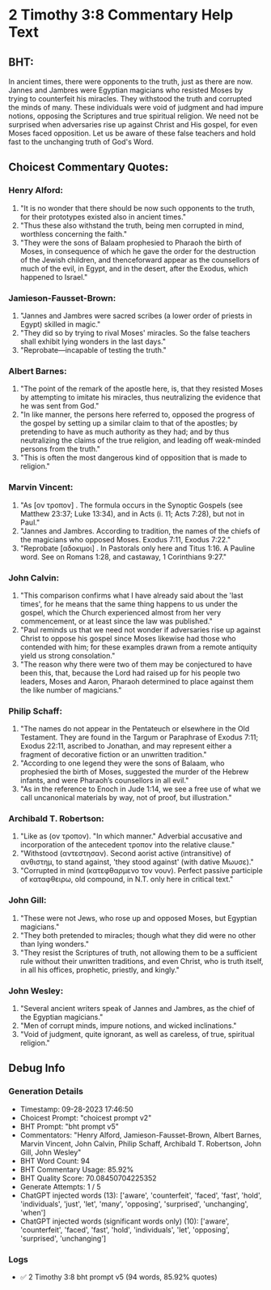 # 2 Timothy 3:8 Commentary Help Text

## BHT:
In ancient times, there were opponents to the truth, just as there are now. Jannes and Jambres were Egyptian magicians who resisted Moses by trying to counterfeit his miracles. They withstood the truth and corrupted the minds of many. These individuals were void of judgment and had impure notions, opposing the Scriptures and true spiritual religion. We need not be surprised when adversaries rise up against Christ and His gospel, for even Moses faced opposition. Let us be aware of these false teachers and hold fast to the unchanging truth of God's Word.

## Choicest Commentary Quotes:
### Henry Alford:
1. "It is no wonder that there should be now such opponents to the truth, for their prototypes existed also in ancient times."
2. "Thus these also withstand the truth, being men corrupted in mind, worthless concerning the faith."
3. "They were the sons of Balaam prophesied to Pharaoh the birth of Moses, in consequence of which he gave the order for the destruction of the Jewish children, and thenceforward appear as the counsellors of much of the evil, in Egypt, and in the desert, after the Exodus, which happened to Israel."

### Jamieson-Fausset-Brown:
1. "Jannes and Jambres were sacred scribes (a lower order of priests in Egypt) skilled in magic."
2. "They did so by trying to rival Moses' miracles. So the false teachers shall exhibit lying wonders in the last days."
3. "Reprobate—incapable of testing the truth."

### Albert Barnes:
1. "The point of the remark of the apostle here, is, that they resisted Moses by attempting to imitate his miracles, thus neutralizing the evidence that he was sent from God."
2. "In like manner, the persons here referred to, opposed the progress of the gospel by setting up a similar claim to that of the apostles; by pretending to have as much authority as they had; and by thus neutralizing the claims of the true religion, and leading off weak-minded persons from the truth."
3. "This is often the most dangerous kind of opposition that is made to religion."

### Marvin Vincent:
1. "As [ον τροπον] . The formula occurs in the Synoptic Gospels (see Matthew 23:37; Luke 13:34), and in Acts (i. 11; Acts 7:28), but not in Paul."
2. "Jannes and Jambres. According to tradition, the names of the chiefs of the magicians who opposed Moses. Exodus 7:11, Exodus 7:22."
3. "Reprobate [αδοκιμοι] . In Pastorals only here and Titus 1:16. A Pauline word. See on Romans 1:28, and castaway, 1 Corinthians 9:27."

### John Calvin:
1. "This comparison confirms what I have already said about the 'last times', for he means that the same thing happens to us under the gospel, which the Church experienced almost from her very commencement, or at least since the law was published."
2. "Paul reminds us that we need not wonder if adversaries rise up against Christ to oppose his gospel since Moses likewise had those who contended with him; for these examples drawn from a remote antiquity yield us strong consolation."
3. "The reason why there were two of them may be conjectured to have been this, that, because the Lord had raised up for his people two leaders, Moses and Aaron, Pharaoh determined to place against them the like number of magicians."

### Philip Schaff:
1. "The names do not appear in the Pentateuch or elsewhere in the Old Testament. They are found in the Targum or Paraphrase of Exodus 7:11; Exodus 22:11, ascribed to Jonathan, and may represent either a fragment of decorative fiction or an unwritten tradition."
2. "According to one legend they were the sons of Balaam, who prophesied the birth of Moses, suggested the murder of the Hebrew infants, and were Pharaoh’s counsellors in all evil."
3. "As in the reference to Enoch in Jude 1:14, we see a free use of what we call uncanonical materials by way, not of proof, but illustration."

### Archibald T. Robertson:
1. "Like as (ον τροπον). "In which manner." Adverbial accusative and incorporation of the antecedent τροπον into the relative clause."
2. "Withstood (αντεστησαν). Second aorist active (intransitive) of ανθιστημ, to stand against, 'they stood against' (with dative Μωυσε)."
3. "Corrupted in mind (κατεφθαρμενο τον νουν). Perfect passive participle of καταφθειρω, old compound, in N.T. only here in critical text."

### John Gill:
1. "These were not Jews, who rose up and opposed Moses, but Egyptian magicians."
2. "They both pretended to miracles; though what they did were no other than lying wonders."
3. "They resist the Scriptures of truth, not allowing them to be a sufficient rule without their unwritten traditions, and even Christ, who is truth itself, in all his offices, prophetic, priestly, and kingly."

### John Wesley:
1. "Several ancient writers speak of Jannes and Jambres, as the chief of the Egyptian magicians."
2. "Men of corrupt minds, impure notions, and wicked inclinations."
3. "Void of judgment, quite ignorant, as well as careless, of true, spiritual religion."


## Debug Info
### Generation Details
- Timestamp: 09-28-2023 17:46:50
- Choicest Prompt: "choicest prompt v2"
- BHT Prompt: "bht prompt v5"
- Commentators: "Henry Alford, Jamieson-Fausset-Brown, Albert Barnes, Marvin Vincent, John Calvin, Philip Schaff, Archibald T. Robertson, John Gill, John Wesley"
- BHT Word Count: 94
- BHT Commentary Usage: 85.92%
- BHT Quality Score: 70.08450704225352
- Generate Attempts: 1 / 5
- ChatGPT injected words (13):
	['aware', 'counterfeit', 'faced', 'fast', 'hold', 'individuals', 'just', 'let', 'many', 'opposing', 'surprised', 'unchanging', 'when']
- ChatGPT injected words (significant words only) (10):
	['aware', 'counterfeit', 'faced', 'fast', 'hold', 'individuals', 'let', 'opposing', 'surprised', 'unchanging']

### Logs
- ✅ 2 Timothy 3:8 bht prompt v5 (94 words, 85.92% quotes)